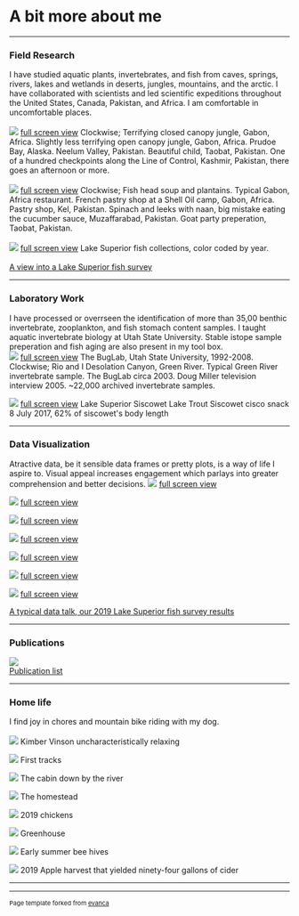 # A bit more about me
---

### Field Research 
I have studied aquatic plants, invertebrates, and fish from caves, springs, rivers, lakes and wetlands in deserts, jungles, mountains, and the arctic. I have collaborated with scientists and led scientific expeditions throughout the United States, Canada, Pakistan, and Africa. I am comfortable in uncomfortable places.  
<br>
<img src="images/FieldWork.png?raw=true"/> 
[full screen view](images/FieldWork.png) Clockwise; Terrifying closed canopy jungle, Gabon, Africa. Slightly less terrifying open canopy jungle, Gabon, Africa. Prudoe Bay, Alaska. Neelum Valley, Pakistan. Beautiful child, Taobat, Pakistan. One of a hundred checkpoints along the Line of Control, Kashmir, Pakistan, there goes an afternoon or more. <br>
<br>
<img src="images/FieldFood.png?raw=true"/> 
[full screen view](images/FieldFood.png) Clockwise; Fish head soup and plantains. Typical Gabon, Africa restaurant. French pastry shop at a Shell Oil camp, Gabon, Africa. Pastry shop, Kel, Pakistan. Spinach and leeks with naan, big mistake eating the cucumber sauce, Muzaffarabad, Pakistan. Goat party preperation, Taobat, Pakistan. <br>
<br>
<img src="images/MVwork.gif?raw=true"/> 
[full screen view](images/MVwork.gif) Lake Superior fish collections, color coded by year. 
<br>
<br>
[A view into a Lake Superior fish survey](https://www.youtube.com/watch?v=VpuPjxWyU7w) <br>

---
### Laboratory Work 
I have processed or overrseen the identification of more than 35,00 benthic invertebrate, zooplankton, and fish stomach content samples. I taught aquatic invertebrate biology at Utah State University. Stable istope sample preperation and fish aging are also present in my tool box. 
<br>
<img src="images/BugLab.png?raw=true"/> [full screen view](images/BugLab.png) 
The BugLab, Utah State University, 1992-2008. Clockwise; Rio and I Desolation Canyon, Green River. Typical Green River invertebrate sample. The BugLab circa 2003. Doug Miller television interview 2005. ~22,000 archived invertebrate samples. <br>

<img src="images/LS_SiscowetCiscoSnack.jpg?raw=true"/> [full screen view](images/LS_SiscowetCiscoSnack.jpg)
Lake Superior Siscowet Lake Trout Siscowet cisco snack 8 July 2017, 62% of siscowet's body length

---
### Data Visualization 
Atractive data, be it sensible data frames or pretty plots, is a way of life I aspire to. Visual appeal increases engagement which parlays into greater comprehension and better decisions. 
<img src="images/ns_os_wtemps3b.png?raw=true"/> [full screen view](images/ns_os_wtemps3b.png)

<img src="images/ns_Lengths_Cisco_Vhistogram.png?raw=true"/> [full screen view](images/ns_Lengths_Cisco_Vhistogram.png)

<img src="images/ns_os_biomass_CurrentYear_sankey.png?raw=true"/> [full screen view](images/ns_os_biomass_CurrentYear_sankey.png)

<img src="images/ns_station_biomass_map_bars.png?raw=true"/> [full screen view](images/ns_station_biomass_map_bars.png)

<img src="images/Animated_ns_Age1_cisco_map_bars.gif?raw=true"/> [full screen view](images/Animated_ns_Age1_cisco_map_bars.gif)

<img src="images/Animated_CurrentYear_Catch_map.gif?raw=true"/> [full screen view](images/Animated_CurrentYear_Catch_map.gif)

<img src="images/LS_Lean-Siscowet-Diets.png?raw=true"/> [full screen view](images/LS_Lean-Siscowet-Diets.png)

[A typical data talk, our 2019 Lake Superior fish survey results](/pdf/2019-12-26_LS-fish-status_trends.pdf) 

---
### Publications

<img src="images/MVpubs.png?raw=true"/> <br>
[Publication list](/pdf/2019-12-27_MV-Publications.pdf) 
<br>

---
### Home life 
I find joy in chores and mountain bike riding with my dog.  <br> 
<br>
<img src="images/KV2018.JPG?raw=true"/> Kimber Vinson uncharacteristically relaxing 

<img src="images/KV2019.jpg?raw=true"/> First tracks

<img src="images/MV_Cabin2018.JPG?raw=true"/> The cabin down by the river

<img src="images/Homestead2019.JPG?raw=true"/> The homestead

<img src="images/Chickens2019.JPG?raw=true"/> 2019 chickens

<img src="images/Greenhouse2019.JPG?raw=true"/> Greenhouse

<img src="images/Bees2018.JPG?raw=true"/> Early summer bee hives

<img src="images/Apples2019.JPG?raw=true"/> 2019 Apple harvest that yielded ninety-four gallons of cider

---

---
<p style="font-size:11px">Page template forked from <a href="https://github.com/evanca/quick-portfolio">evanca</a></p>
<!-- Remove above link if you don't want to attibute -->
